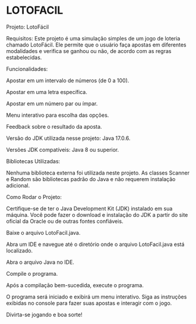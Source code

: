 # LOTOFACIL
Projeto: LotoFácil 

Requisitos:
Este projeto é uma simulação simples de um jogo de loteria chamado LotoFácil. Ele permite que o usuário faça apostas em diferentes modalidades e verifica se ganhou ou não, de acordo com as regras estabelecidas.

Funcionalidades:

Apostar em um intervalo de números (de 0 a 100).

Apostar em uma letra específica.

Apostar em um número par ou ímpar.

Menu interativo para escolha das opções.

Feedback sobre o resultado da aposta.

Versão do JDK utilizada nesse projeto: Java 17.0.6.

Versões JDK compatíveis: Java 8 ou superior.

Bibliotecas Utilizadas:

Nenhuma biblioteca externa foi utilizada neste projeto. As classes Scanner e Random são bibliotecas padrão do Java e não requerem instalação adicional.

Como Rodar o Projeto:

Certifique-se de ter o Java Development Kit (JDK) instalado em sua máquina. Você pode fazer o download e instalação do JDK a partir do site oficial da Oracle ou de outras fontes confiáveis.

Baixe o arquivo LotoFacil.java.

Abra um IDE e navegue até o diretório onde o arquivo LotoFacil.java está localizado.

Abra o arquivo Java no IDE.

Compile o programa.

Após a compilação bem-sucedida, execute o programa.

O programa será iniciado e exibirá um menu interativo. Siga as instruções exibidas no console para fazer suas apostas e interagir com o jogo.

Divirta-se jogando e boa sorte!
